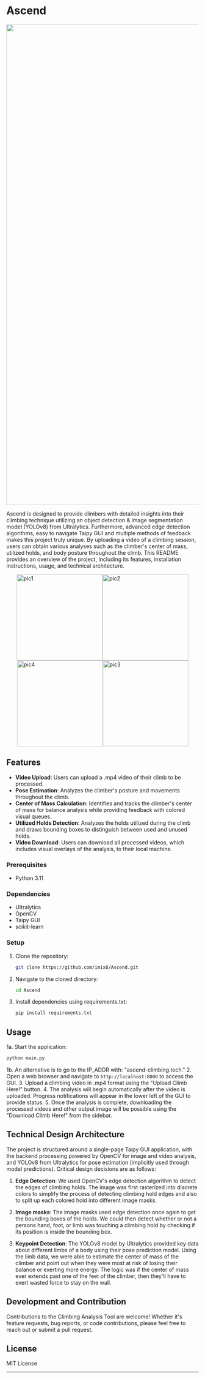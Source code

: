 # Ascend

<p align="center"><img width="1256" alt="Screenshot 2024-02-11 061220" src="https://github.com/imix8/Ascend/assets/112455598/0667cfdc-55f6-4c4e-8dd1-ceba6eda9268">

Ascend is designed to provide climbers with detailed insights into their climbing technique utilizing an object detection & image segmentation model (YOLOv8) from Ultralytics.  Furthermore, advanced edge detection algorithms, easy to navigate Taipy GUI and multiple methods of feedback makes this project truly unique. By uploading a video of a climbing session, users can obtain various analyses such as the climber's center of mass, utilized holds, and body posture throughout the climb. This README provides an overview of the project, including its features, installation instructions, usage, and technical architecture.

<div style="display: flex; justify-content: center; align-items: center; flex-wrap: wrap;">
    <img width="225" alt="pic1" src="https://github.com/imix8/Ascend/assets/112455598/3f7a2821-1ea3-4bfd-89b8-6aa518e18f00">
    <img width="225" alt="pic2" src="https://github.com/imix8/Ascend/assets/112455598/c79c6b9a-5b86-48fa-bb79-38dd73174761">
    <img width="225" alt="pic4" src="https://github.com/imix8/Ascend/assets/112455598/a77da975-49a4-4acd-a0f4-d2e3032f405b">
    <img width="224" alt="pic3" src="https://github.com/imix8/Ascend/assets/112455598/0a35a541-e013-412f-842d-049277382188">
</div>

## Features

- **Video Upload**: Users can upload a .mp4 video of their climb to be processed.
- **Pose Estimation**: Analyzes the climber's posture and movements throughout the climb.
- **Center of Mass Calculation**: Identifies and tracks the climber's center of mass for balance analysis while providing feedback with colored visual queues.
- **Utilized Holds Detection**: Analyzes the holds utilized during the climb and draws bounding boxes to distinguish between used and unused holds.
- **Video Download**: Users can download all processed videos, which includes visual overlays of the analysis, to their local machine.

### Prerequisites

- Python 3.11

### Dependencies

- Ultralytics
- OpenCV
- Taipy GUI
- scikit-learn

### Setup

1. Clone the repository:
   ```bash
   git clone https://github.com/imix8/Ascend.git
   ```
2. Navigate to the cloned directory:
   ```bash
   cd Ascend
   ```
3. Install dependencies using requirements.txt:
   ```bash
   pip install requirements.txt
   ```

## Usage

1a. Start the application:
   ```bash
   python main.py
   ```
1b. An alternative is to go to the IP_ADDR with: "ascend-climbing.tech."
2. Open a web browser and navigate to `http://localhost:8000` to access the GUI.
3. Upload a climbing video in .mp4 format using the "Upload Climb Here!" button.
4. The analysis will begin automatically after the video is uploaded.  Progress notifications will appear in the lower left of the GUI to provide status.
5. Once the analysis is complete, downloading the processed videos and other output image will be possible using the "Download Climb Here!" from the sidebar.

## Technical Design Architecture

The project is structured around a single-page Taipy GUI application, with the backend processing powered by OpenCV for image and video analysis, and YOLOv8 from Ultralytics for pose estimation (implicitly used through model predictions).  Critical design decisions are as follows:

1. **Edge Detection**:  We used OpenCV's edge detection algorithm to detect the edges of climbing holds.  The image was first rasterized into discrete colors to simplify the process of detecting climbing hold edges and also to split up each colored hold into different image masks.

2. **Image masks**:  The image masks used edge detection once again to get the bounding boxes of the holds.  We could then detect whether or not a persons hand, foot, or limb was touching a climbing hold by checking if its position is inside the bounding box.

3. **Keypoint Detection**:  The YOLOv8 model by Ultralytics provided key data about different limbs of a body using their pose prediction model.  Using the limb data, we were able to estimate the center of mass of the climber and point out when they were most at risk of losing their balance or exerting more energy. The logic was if the center of mass ever extends past one of the feet of the climber, then they'll have to exert wasted force to stay on the wall.

## Development and Contribution

Contributions to the Climbing Analysis Tool are welcome! Whether it's feature requests, bug reports, or code contributions, please feel free to reach out or submit a pull request.

## License

MIT License

---
